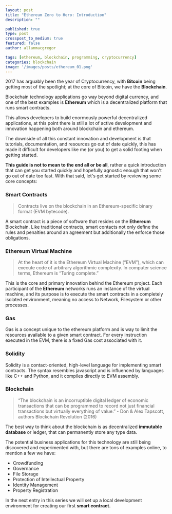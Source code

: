 ```yaml
---
layout: post
title: "Ethereum Zero to Hero: Introduction"
description: ""

published: true
type: post
crosspost_to_medium: true
featured: false
author: allanmacgregor

tags: [ethereum, blockchain, programming, cryptocurrency]
categories: blockchain
image: '/images/posts/ethereum_01.png'
---
```


2017 has arguably been the year of Cryptocurrency, with **Bitcoin** being getting most of the spotlight; at the core of Bitcoin, we have the **Blockchain**.

Blockchain technology applications go way beyond digital currency, and one of the best examples is **Ethereum** which is a decentralized platform that runs smart contracts. 

This allows developers to build enormously powerful decentralized applications, at this point there is still a lot of active development and innovation happening both around blockchain and ethereum. 

The downside of all this constant innovation and development is that tutorials, documentation, and resources go out of date quickly, this has made it difficult for developers like me (or you) to get a solid footing when getting started. 

**This guide is not to mean to the end all or be all**, rather a quick introduction that can get you started quickly and hopefully agnostic enough that won't go out of date too fast. With that said, let's get started by reviewing some core concepts:

### Smart Contracts

> Contracts live on the blockchain in an Ethereum-specific binary format (EVM bytecode).

A smart contract is a piece of software that resides on the **Ethereum** Blockchain. Like traditional contracts, smart contacts not only define the rules and penalties around an agreement but additionally the enforce those obligations.

### Ethereum Virtual Machine

>At the heart of it is the Ethereum Virtual Machine (“EVM”), which can execute code of arbitrary algorithmic complexity. In computer science terms, Ethereum is “Turing complete.” 

This is the core and primary innovation behind the Ethereum project. Each participant of the **Ethereum** networks runs an instance of the virtual machine, and its purpose is to execute the smart contracts in a completely isolated environment, meaning no access to Network, Filesystem or other processes.

### Gas

Gas is a concept unique to the ethereum platform and is way to limit the resources available to a given smart contract. For every instruction executed in the EVM, there is a fixed Gas cost associated with it.


### Solidity 

Solidity is a contact-oriented, high-level language for implementing smart contracts. The syntax resembles javascript and is influenced by languages like C++ and Python, and it compiles directly to EVM assembly. 


### Blockchain

> “The blockchain is an incorruptible digital ledger of economic transactions that can be programmed to record not just financial transactions but virtually everything of value.” - Don & Alex Tapscott, authors Blockchain Revolution (2016)

The best way to think about the blockchain is as decentralized **immutable database** or ledger, that can permanently store any type data. 

The potential business applications for this technology are still being discovered and experimented with, but there are tons of examples online, to mention a few we have:

- Crowdfunding
- Governance
- File Storage 
- Protection of Intellectual Property
- Identity Management 
- Property Registration 

In the next entry in this series we will set up a local development environment for creating our first **smart contract.** 


